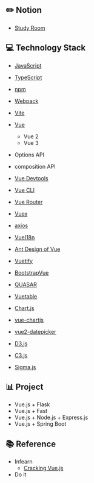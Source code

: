 ## :pencil2: Notion 
+ [Study Room](https://violet-lilac.notion.site/Vue-js-1fb0f3f0c54745719556b80f1ffd981f)

## :computer: Technology Stack
+ [JavaScript](https://developer.mozilla.org/ko/docs/Web/JavaScript)
+ [TypeScript](https://www.typescriptlang.org/)
+ [npm](https://www.npmjs.com/)
+ [Webpack](https://webpack.js.org/)
+ [Vite](https://vitejs.dev/)
+ [Vue](https://vuejs.org/)
  + Vue 2
  + Vue 3
+ Options API
+ composition API

+ [Vue Devtools](https://devtools.vuejs.org/)
+ [Vue CLI](https://cli.vuejs.org/)
+ [Vue Router](https://router.vuejs.org/)
+ [Vuex](https://vuex.vuejs.org/)
+ [axios](https://github.com/axios/axios)

+ [VueI18n](https://kazupon.github.io/vue-i18n/)
+ [Ant Design of Vue](https://antdv.com/docs/vue/introduce/)
+ [Vuetify](https://vuetifyjs.com/en/)
+ [BootstrapVue](https://bootstrap-vue.org/)
+ [QUASAR](https://quasar.dev/)
+ [Vuetable](https://www.vuetable.com/)
+ [Chart.js](https://www.chartjs.org/)
+ [vue-chartjs](https://vue-chartjs.org/)
+ [vue2-datepicker](https://github.com/mengxiong10/vue2-datepicker)
+ [D3.js](https://d3js.org/)
+ [C3.js](https://c3js.org/)
+ [Sigma.js](http://sigmajs.org/)

## :bar_chart: Project
+ Vue.js + Flask
+ Vue.js + Fast
+ Vue.js + Node.js + Express.js
+ Vue.js + Spring Boot

## :books: Reference
+ Infearn
  + [Cracking Vue.js](https://joshua1988.github.io/vue-camp/)
+ Do it
